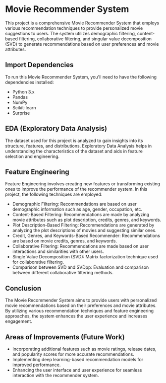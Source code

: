 # Movie Recommender System

This project is a comprehensive Movie Recommender System that employs various recommendation techniques to provide personalized movie suggestions to users. The system utilizes demographic filtering, content-based filtering, collaborative filtering, and singular value decomposition (SVD) to generate recommendations based on user preferences and movie attributes.

## Import Dependencies

To run this Movie Recommender System, you'll need to have the following dependencies installed:

- Python 3.x
- Pandas
- NumPy
- Scikit-learn
- Surprise

## EDA (Exploratory Data Analysis)

The dataset used for this project is analyzed to gain insights into its structure, features, and distributions. Exploratory Data Analysis helps in understanding the characteristics of the dataset and aids in feature selection and engineering.

## Feature Engineering

Feature Engineering involves creating new features or transforming existing ones to improve the performance of the recommender system. In this project, the following techniques are employed:

- Demographic Filtering: Recommendations are based on user demographic information such as age, gender, occupation, etc.
- Content-Based Filtering: Recommendations are made by analyzing movie attributes such as plot description, credits, genres, and keywords.
- Plot Description-Based Filtering: Recommendations are generated by analyzing the plot descriptions of movies and suggesting similar ones.
- Credit, Genres, and Keywords-Based Recommender: Recommendations are based on movie credits, genres, and keywords.
- Collaborative Filtering: Recommendations are made based on user interactions and similarities with other users.
- Single Value Decomposition (SVD): Matrix factorization technique used for collaborative filtering.
- Comparison between SVD and SVDpp: Evaluation and comparison between different collaborative filtering methods.

## Conclusion

The Movie Recommender System aims to provide users with personalized movie recommendations based on their preferences and movie attributes. By utilizing various recommendation techniques and feature engineering approaches, the system enhances the user experience and increases engagement.

## Areas of Improvements (Future Work)

- Incorporating additional features such as movie ratings, release dates, and popularity scores for more accurate recommendations.
- Implementing deep learning-based recommendation models for improved performance.
- Enhancing the user interface and user experience for seamless interaction with the recommender system.
